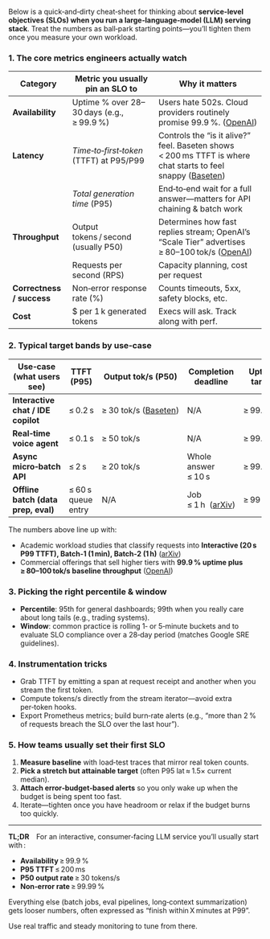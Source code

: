 Below is a quick‑and‑dirty cheat‑sheet for thinking about **service‑level objectives (SLOs) when you run a large‑language‑model (LLM) serving stack**.  Treat the numbers as ball‑park starting points—you’ll tighten them once you measure your own workload.

### 1. The core metrics engineers actually watch

| Category                  | Metric you usually pin an SLO to          | Why it matters                                                                                                   |
| ------------------------- | ----------------------------------------- | ---------------------------------------------------------------------------------------------------------------- |
| **Availability**          | Uptime % over 28–30 days (e.g., ≥ 99.9 %) | Users hate 502s. Cloud providers routinely promise 99.9 %. ([OpenAI][1])                                         |
| **Latency**               | *Time‑to‑first‑token* (TTFT) at P95/P99   | Controls the “is it alive?” feel. Baseten shows < 200 ms TTFT is where chat starts to feel snappy ([Baseten][2]) |
|                           | *Total generation time* (P95)             | End‑to‑end wait for a full answer—matters for API chaining & batch work                                          |
| **Throughput**            | Output tokens / second (usually P50)      | Determines how fast replies stream; OpenAI’s “Scale Tier” advertises ≥ 80–100 tok/s ([OpenAI][1])                |
|                           | Requests per second (RPS)                 | Capacity planning, cost per request                                                                              |
| **Correctness / success** | Non‑error response rate (%)               | Counts timeouts, 5xx, safety blocks, etc.                                                                        |
| **Cost**                  | \$ per 1 k generated tokens               | Execs will ask. Track along with perf.                                                                           |

### 2. Typical target bands by use‑case

| Use‑case (what users see)           | TTFT (P95)         | Output tok/s (P50)        | Completion deadline     | Uptime target |
| ----------------------------------- | ------------------ | ------------------------- | ----------------------- | ------------- |
| **Interactive chat / IDE copilot**  | ≤ 0.2 s            | ≥ 30 tok/s ([Baseten][2]) | N/A                     | ≥ 99.9 %      |
| **Real‑time voice agent**           | ≤ 0.1 s            | ≥ 50 tok/s                | N/A                     | ≥ 99.95 %     |
| **Async micro‑batch API**           | ≤ 2 s              | ≥ 20 tok/s                | Whole answer ≤ 10 s     | ≥ 99.5 %      |
| **Offline batch (data prep, eval)** | ≤ 60 s queue entry | N/A                       | Job ≤ 1 h  ([arXiv][3]) | ≥ 99 %        |

The numbers above line up with:

* Academic workload studies that classify requests into **Interactive (20 s P99 TTFT), Batch‑1 (1 min), Batch‑2 (1 h)** ([arXiv][3])
* Commercial offerings that sell higher tiers with **99.9 % uptime plus ≥ 80–100 tok/s baseline throughput** ([OpenAI][1])

### 3. Picking the right percentile & window

* **Percentile**: 95th for general dashboards; 99th when you really care about long tails (e.g., trading systems).
* **Window**: common practice is rolling 1‑ or 5‑minute buckets and to evaluate SLO compliance over a 28‑day period (matches Google SRE guidelines).

### 4. Instrumentation tricks

* Grab TTFT by emitting a span at request receipt and another when you stream the first token.
* Compute tokens/s directly from the stream iterator—avoid extra per‑token hooks.
* Export Prometheus metrics; build burn‑rate alerts (e.g., “more than 2 % of requests breach the SLO over the last hour”).

### 5. How teams usually set their first SLO

1. **Measure baseline** with load‑test traces that mirror real token counts.
2. **Pick a stretch but attainable target** (often P95 lat ≈ 1.5× current median).
3. **Attach error‑budget‑based alerts** so you only wake up when the budget is being spent too fast.
4. Iterate—tighten once you have headroom or relax if the budget burns too quickly.

---

**TL;DR** For an interactive, consumer‑facing LLM service you’ll usually start with :

* **Availability** ≥ 99.9 %
* **P95 TTFT** ≤ 200 ms
* **P50 output rate** ≥ 30 tokens/s
* **Non‑error rate** ≥ 99.99 %

Everything else (batch jobs, eval pipelines, long‑context summarization) gets looser numbers, often expressed as “finish within X minutes at P99”.

Use real traffic and steady monitoring to tune from there.

[1]: https://openai.com/api-scale-tier/ "Scale Tier for API Customers | OpenAI"
[2]: https://www.baseten.co/blog/understanding-performance-benchmarks-for-llm-inference/ "Understanding performance benchmarks for LLM inference | Baseten Blog"
[3]: https://arxiv.org/html/2407.00047v2 "Queue Management for SLO-Oriented Large Language Model Serving"

